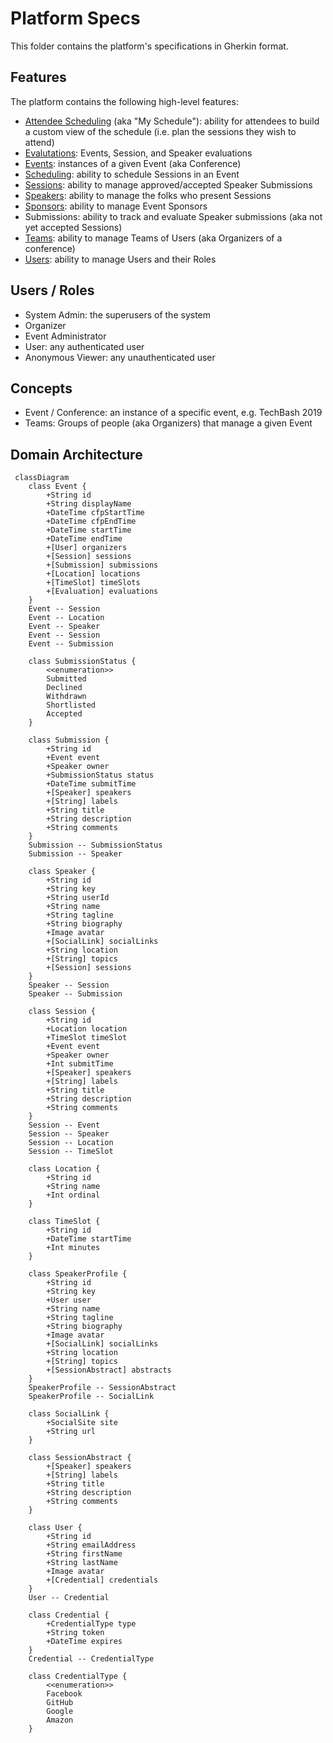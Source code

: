 # Platform Specs

This folder contains the platform's specifications in Gherkin format.

## Features

The platform contains the following high-level features:

- [Attendee Scheduling](./features/AttendeeSchedules/) (aka "My Schedule"): ability for attendees to build a custom view of the schedule (i.e. plan the sessions they wish to attend)
- [Evalutations](./features/Evalutations/): Events, Session, and Speaker evaluations
- [Events](./features/Events/): instances of a given Event (aka Conference)
- [Scheduling](./features/Schedules/): ability to schedule Sessions in an Event
- [Sessions](./features/Sessions/): ability to manage approved/accepted Speaker Submissions
- [Speakers](./features/Speakers/): ability to manage the folks who present Sessions
- [Sponsors](./features/Sponsors/): ability to manage Event Sponsors
- Submissions: ability to track and evaluate Speaker submissions (aka not yet accepted Sessions)
- [Teams](./features/Teams/): ability to manage Teams of Users (aka Organizers of a conference)
- [Users](./features/Users/): ability to manage Users and their Roles

## Users / Roles

- System Admin: the superusers of the system
- Organizer
- Event Administrator
- User: any authenticated user
- Anonymous Viewer: any unauthenticated user

## Concepts

- Event / Conference: an instance of a specific event, e.g. TechBash 2019
- Teams: Groups of people (aka Organizers) that manage a given Event

## Domain Architecture

```mermaid
 classDiagram
    class Event {
        +String id
        +String displayName
        +DateTime cfpStartTime
        +DateTime cfpEndTime
        +DateTime startTime
        +DateTime endTime
        +[User] organizers
        +[Session] sessions
        +[Submission] submissions
        +[Location] locations
        +[TimeSlot] timeSlots
        +[Evaluation] evaluations
    }
    Event -- Session
    Event -- Location
    Event -- Speaker
    Event -- Session
    Event -- Submission

    class SubmissionStatus {
        <<enumeration>>
        Submitted
        Declined
        Withdrawn
        Shortlisted
        Accepted
    }

    class Submission {
        +String id
        +Event event
        +Speaker owner
        +SubmissionStatus status
        +DateTime submitTime
        +[Speaker] speakers
        +[String] labels
        +String title
        +String description
        +String comments
    }
    Submission -- SubmissionStatus
    Submission -- Speaker

    class Speaker {
        +String id
        +String key
        +String userId
        +String name
        +String tagline
        +String biography
        +Image avatar
        +[SocialLink] socialLinks
        +String location
        +[String] topics
        +[Session] sessions
    }
    Speaker -- Session
    Speaker -- Submission

    class Session {
        +String id
        +Location location
        +TimeSlot timeSlot
        +Event event
        +Speaker owner
        +Int submitTime
        +[Speaker] speakers
        +[String] labels
        +String title
        +String description
        +String comments
    }
    Session -- Event
    Session -- Speaker
    Session -- Location
    Session -- TimeSlot

    class Location {
        +String id
        +String name
        +Int ordinal
    }

    class TimeSlot {
        +String id
        +DateTime startTime
        +Int minutes
    }

    class SpeakerProfile {
        +String id
        +String key
        +User user
        +String name
        +String tagline
        +String biography
        +Image avatar
        +[SocialLink] socialLinks
        +String location
        +[String] topics
        +[SessionAbstract] abstracts
    }
    SpeakerProfile -- SessionAbstract
    SpeakerProfile -- SocialLink

    class SocialLink {
        +SocialSite site
        +String url
    }

    class SessionAbstract {
        +[Speaker] speakers
        +[String] labels
        +String title
        +String description
        +String comments
    }

    class User {
        +String id
        +String emailAddress
        +String firstName
        +String lastName
        +Image avatar
        +[Credential] credentials
    }
    User -- Credential

    class Credential {
        +CredentialType type
        +String token
        +DateTime expires
    }
    Credential -- CredentialType

    class CredentialType {
        <<enumeration>>
        Facebook
        GitHub
        Google
        Amazon
    }
```

